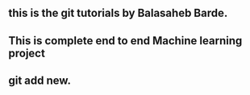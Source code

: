 ## this is the git tutorials by Balasaheb Barde.
## This is complete end to end Machine learning project
## git add new.